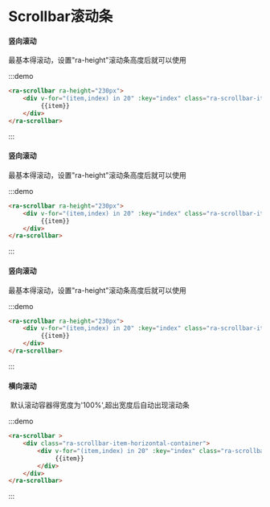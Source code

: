 # Scrollbar滚动条

#### 竖向滚动

  最基本得滚动，设置"ra-height"滚动条高度后就可以使用

:::demo 

```html
<ra-scrollbar ra-height="230px">
	<div v-for="(item,index) in 20" :key="index" class="ra-scrollbar-item">
   		 {{item}}
	</div>
</ra-scrollbar>	
```

:::

#### 竖向滚动

  最基本得滚动，设置"ra-height"滚动条高度后就可以使用

:::demo 

```html
<ra-scrollbar ra-height="230px">
	<div v-for="(item,index) in 20" :key="index" class="ra-scrollbar-item">
   		 {{item}}
	</div>
</ra-scrollbar>	
```

:::

#### 竖向滚动

  最基本得滚动，设置"ra-height"滚动条高度后就可以使用

:::demo 

```html
<ra-scrollbar ra-height="230px">
	<div v-for="(item,index) in 20" :key="index" class="ra-scrollbar-item">
   		 {{item}}
	</div>
</ra-scrollbar>	
```


:::





#### 横向滚动

​	默认滚动容器得宽度为'100%',超出宽度后自动出现滚动条

:::demo 

```html
<ra-scrollbar >
    <div class="ra-scrollbar-item-horizontal-container">
        <div v-for="(item,index) in 20" :key="index" class="ra-scrollbar-item-horizontal">
             {{item}}
        </div>
    </div>
</ra-scrollbar>	
```


:::

